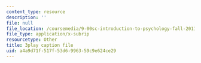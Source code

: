 ```yaml
---
content_type: resource
description: ''
file: null
file_location: /coursemedia/9-00sc-introduction-to-psychology-fall-2011/a4a9d71f517f53d6996359c9e624ce29_MYMYXhR2Ppw.vtt
file_type: application/x-subrip
resourcetype: Other
title: 3play caption file
uid: a4a9d71f-517f-53d6-9963-59c9e624ce29
---
```

